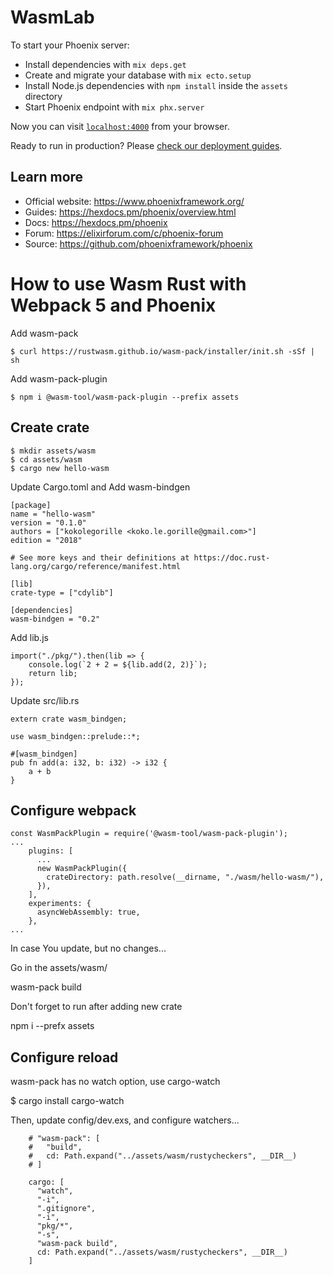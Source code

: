 # WasmLab

To start your Phoenix server:

  * Install dependencies with `mix deps.get`
  * Create and migrate your database with `mix ecto.setup`
  * Install Node.js dependencies with `npm install` inside the `assets` directory
  * Start Phoenix endpoint with `mix phx.server`

Now you can visit [`localhost:4000`](http://localhost:4000) from your browser.

Ready to run in production? Please [check our deployment guides](https://hexdocs.pm/phoenix/deployment.html).

## Learn more

  * Official website: https://www.phoenixframework.org/
  * Guides: https://hexdocs.pm/phoenix/overview.html
  * Docs: https://hexdocs.pm/phoenix
  * Forum: https://elixirforum.com/c/phoenix-forum
  * Source: https://github.com/phoenixframework/phoenix

# How to use Wasm Rust with Webpack 5 and Phoenix

Add wasm-pack

```
$ curl https://rustwasm.github.io/wasm-pack/installer/init.sh -sSf | sh
```

Add wasm-pack-plugin
```
$ npm i @wasm-tool/wasm-pack-plugin --prefix assets
```

## Create crate

```
$ mkdir assets/wasm
$ cd assets/wasm
$ cargo new hello-wasm
```

Update Cargo.toml and Add wasm-bindgen

```
[package]
name = "hello-wasm"
version = "0.1.0"
authors = ["kokolegorille <koko.le.gorille@gmail.com>"]
edition = "2018"

# See more keys and their definitions at https://doc.rust-lang.org/cargo/reference/manifest.html

[lib]
crate-type = ["cdylib"]

[dependencies]
wasm-bindgen = "0.2"
```

Add lib.js
```
import("./pkg/").then(lib => {
    console.log(`2 + 2 = ${lib.add(2, 2)}`);
    return lib;
});
```

Update src/lib.rs

```
extern crate wasm_bindgen;

use wasm_bindgen::prelude::*;

#[wasm_bindgen]
pub fn add(a: i32, b: i32) -> i32 {
    a + b
}
```

## Configure webpack

```
const WasmPackPlugin = require('@wasm-tool/wasm-pack-plugin');
...
    plugins: [
      ...
      new WasmPackPlugin({
        crateDirectory: path.resolve(__dirname, "./wasm/hello-wasm/"), 
      }),
    ],
    experiments: {
      asyncWebAssembly: true,
    },
...
```

In case You update, but no changes...

Go in the assets/wasm/<crate>

wasm-pack build

Don't forget to run after adding new crate

npm i --prefx assets

## Configure reload

wasm-pack has no watch option, use cargo-watch

$ cargo install cargo-watch

Then, update config/dev.exs, and configure watchers...

```
    # "wasm-pack": [
    #   "build",
    #   cd: Path.expand("../assets/wasm/rustycheckers", __DIR__)
    # ]

    cargo: [
      "watch",
      "-i",
      ".gitignore",
      "-i",
      "pkg/*",
      "-s",
      "wasm-pack build",
      cd: Path.expand("../assets/wasm/rustycheckers", __DIR__)
    ]
```
